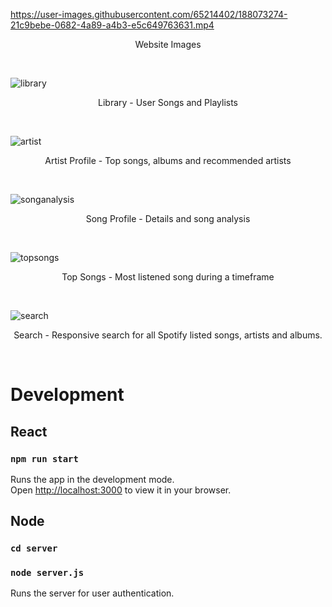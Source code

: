 

https://user-images.githubusercontent.com/65214402/188073274-21c9bebe-0682-4a89-a4b3-e5c649763631.mp4
<p align = "center">  
Website Images
</p>
<br>

![library](https://user-images.githubusercontent.com/65214402/186464503-6c84be5e-edc3-46be-93a4-cf3445f2db72.png)
<p align = "center">  
Library - User Songs and Playlists
</p>
<br>

![artist](https://user-images.githubusercontent.com/65214402/186464553-879cb538-0c98-4944-82f7-2f07b11d6dc6.png)
<p align = "center">  
Artist Profile - Top songs, albums and recommended artists
</p>
<br>

![songanalysis](https://user-images.githubusercontent.com/65214402/186464595-3925d190-8767-4703-a2d1-86c72337e91f.png)
<p align = "center">  
Song Profile - Details and song analysis
</p>
<br>

![topsongs](https://user-images.githubusercontent.com/65214402/186464619-958a50cc-c5b9-40d8-906e-3c6176a5fd54.png)
<p align = "center">  
Top Songs - Most listened song during a timeframe
</p>
<br>

![search](https://user-images.githubusercontent.com/65214402/186464639-5b93d77a-1c80-4118-9f0c-bc1ca1aa2ef4.png)
<p align = "center">  
Search - Responsive search for all Spotify listed songs, artists and albums.
</p>
<br>

# Development

## React

### `npm run start`

Runs the app in the development mode.\
Open [http://localhost:3000](http://localhost:3000) to view it in your browser.

## Node

###  `cd server`
### `node server.js`

Runs the server for user authentication.
